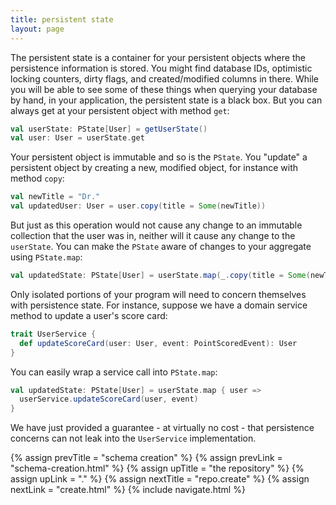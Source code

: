 ```yaml
---
title: persistent state
layout: page
---
```


The persistent state is a container for your persistent objects where
the persistence information is stored. You might find database IDs,
optimistic locking counters, dirty flags, and created/modified columns
in there. While you will be able to see some of these things when
querying your database by hand, in your application, the persistent
state is a black box. But you can always get at your persistent object
with method `get`:

```scala
val userState: PState[User] = getUserState()
val user: User = userState.get
```

Your persistent object is immutable and so is the `PState`. You
"update" a persistent object by creating a new, modified object, for
instance with method `copy`:

```scala
val newTitle = "Dr."
val updatedUser: User = user.copy(title = Some(newTitle))
```

But just as this operation would not cause any change to an immutable
collection that the user was in, neither will it cause any change to
the `userState`. You can make the `PState` aware of changes to your
aggregate using `PState.map`:

```scala
val updatedState: PState[User] = userState.map(_.copy(title = Some(newTitle)))
```

Only isolated portions of your program will need to concern themselves
with persistence state. For instance, suppose we have a domain service
method to update a user's score card:

```scala
trait UserService {
  def updateScoreCard(user: User, event: PointScoredEvent): User
}
```

You can easily wrap a service call into `PState.map`:

```scala
val updatedState: PState[User] = userState.map { user =>
  userService.updateScoreCard(user, event)
}
```

We have just provided a guarantee - at virtually no cost - that
persistence concerns can not leak into the `UserService`
implementation.

{% assign prevTitle = "schema creation" %}
{% assign prevLink  = "schema-creation.html" %}
{% assign upTitle   = "the repository" %}
{% assign upLink    = "." %}
{% assign nextTitle = "repo.create" %}
{% assign nextLink  = "create.html" %}
{% include navigate.html %}
